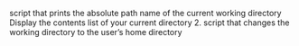 script that prints the absolute path name of the current working directory
Display the contents list of your current directory
2. script that changes the working directory to the user’s home directory

